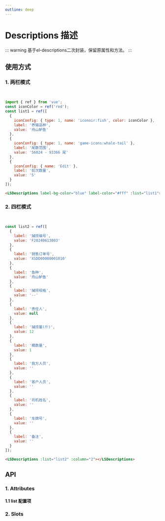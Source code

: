 ```yaml
---
outline: deep
---
```


# Descriptions 描述

::: warning 基于el-descriptions二次封装，保留原属性和方法。
:::

## 使用方式

### 1. 两栏模式

<br />
<LSDescriptions label-bg-color="blue" label-color="#fff" :list="list1"></LSDescriptions>

```js
import { ref } from 'vue';
const iconColor = ref('red');
const list1 = ref([
  {
    iconConfig: { type: 1, name: 'iconoir:fish', color: iconColor },
    label: '养殖品种',
    value: '舟山鲈鱼'
  },
  {
    iconConfig: { type: 1, name: 'game-icons:whale-tail' },
    label: '尾数范围',
    value: '56024 - 93366 尾'
  },
  {
    iconConfig: { name: 'Edit' },
    label: '批次数量',
    value: '5'
  }
]);
```

```html
<LSDescriptions label-bg-color="blue" label-color="#fff" :list="list1"></LSDescriptions>
```

### 2. 四栏模式

<br />
<LSDescriptions :list="list2" :column="2"></LSDescriptions>

```js
const list2 = ref([
  {
    label: '捕捞编号',
    value: 'F20240613003'
  },
  {
    label: '销售订单号',
    value: 'XSDD00000001010'
  },
  {
    label: '鱼种',
    value: '舟山鲈鱼'
  },
  {
    label: '捕捞规格',
    value: '--'
  },
  {
    label: '责任人',
    value: null
  },
  {
    label: '捕捞量(斤)',
    value: 12
  },
  {
    label: '桶数量',
    value: 1
  },
  {
    label: '我方人员',
    value: ''
  },
  {
    label: '客户人员',
    value: ''
  },
  {
    label: '司机姓名',
    value: ''
  },
  {
    label: '车牌号',
    value: ''
  },
  {
    label: '备注',
    value: ''
  }
]);
```

```html
<LSDescriptions :list="list2" :column="2"></LSDescriptions>
```

## API

### 1. Attributes

<ApiIntro :tableColumn="tableColumn" :tableData="tableData" />

#### 1.1 list 配置项

<ApiIntro :tableColumn="tableColumn" :tableData="tableData1" />

### 2. Slots

<ApiIntro :tableColumn="tableSlotColumn" :tableData="tableData2" />

<script setup>
import { tableColumn, tableSlotColumn } from '../constant';
import { ref } from 'vue';
const iconColor = ref('red');
const list1 = ref([
  {
    iconConfig: { type: 1, name: 'iconoir:fish', color: iconColor },
    label: '养殖品种',
    value: '舟山鲈鱼'
  },
  {
    iconConfig: { type: 1, name: 'game-icons:whale-tail'},
    label: '尾数范围',
    value: '56024 - 93366 尾'
  },
  {
    iconConfig: { name: 'Edit'},
    label: '批次数量',
    value: '5'
  }
]);

const list2 = ref([
  {
    label: '捕捞编号',
    value: 'F20240613003'
  },
  {
    label: '销售订单号',
    value: 'XSDD00000001010'
  },
  {
    label: '鱼种',
    value: '舟山鲈鱼'
  },
  {
    label: '捕捞规格',
    value: '--'
  },
  {
    label: '责任人',
    value: null
  },
  {
    label: '捕捞量(斤)',
    value: 12
  },
  {
    label: '桶数量',
    value: 1
  },
  {
    label: '我方人员',
    value: ''
  },
  {
    label: '客户人员',
    value: ''
  },
  {
    label: '司机姓名',
    value: ''
  },
  {
    label: '车牌号',
    value: ''
  },
  {
    label: '备注',
    value: ''
  }
]);

const tableData = ref([
  {
    name: 'labelColor',
    desc: 'label字体颜色',
    type: 'string',
    value: '-'
  },
  {
    name: 'labelBgColor',
    desc: 'label背景颜色',
    type: 'string',
    value: '#e2edff'
  },
  {
    name: 'list',
    desc: '数据列表',
    type: 'DescriptionsListType',
    value: '-'
  }
])

const tableData1 = ref([
  {
    name: 'type',
    desc: '数据类型，默认文本格式，支持 date：日期格式，select：单复选，slot：自定义例如table',
    type: 'string',
    value: '-'
  },
  {
    name: 'iconConfig',
    desc: '图标配置，具体配置参考LSIcon',
    type: 'IconConfigType',
    value: '{}'
  },
  {
    name: 'label',
    desc: '左侧label名称',
    type: 'string',
    value: '-'
  },
  {
    name: 'value',
    desc: '右侧内容值',
    type: 'string / number',
    value: '-'
  },
  {
    name: 'hide',
    desc: '是否隐藏整行数据',
    type: 'boolean',
    value: 'false'
  },
  {
    name: 'format',
    desc: '格式化函数，用于type=date类型',
    type: 'string',
    value: 'YYYY-MM-DD HH:mm:ss'
  },
  {
    name: 'propMap',
    desc: '用于type=select的数据映射，格式为{value:label}',
    type: 'object',
    value: '{}'
  }
])

const tableData2 = ref([
  {
    name: '[slotName]',
    desc: 'type=slot, 可配置插槽',
  }
])
</script>

<style>
.ls-descriptions table {
  display: table;
}
.ls-descriptions table td {
  background-color: #fff;
}
</style>

